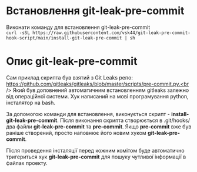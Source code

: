 # Встановлення git-leak-pre-commit
Виконати команду для встановлення git-leak-pre-commit<br />
`curl -sSL https://raw.githubusercontent.com/vsk44/git-leak-pre-commit-hook-script/main/install-git-leak-pre-commit | sh`

# Опис git-leak-pre-commit
Сам приклад скрипта був взятий з Git Leaks репо: https://github.com/gitleaks/gitleaks/blob/master/scripts/pre-commit.py.<br />
Який був доповнений автоматичним встановленням gitleaks залежно від операційної системи. Хук написаний на мові програмування python, інсталятор на bash.

За допомогою команди для встановлення, виконується скрипт - **install-git-leak-pre-commit**. Після виконання скрипта створюється в .git/hooks/ два файли **git-leak-pre-commit** та **pre-commit**. Якщо **pre-commit** вже був раніше створений, просто наповнює його новим хуком **git-leak-pre-commit**. <br />

Після проведення інсталяції перед кожним комітом буде автоматично тригериться хук **git-leak-pre-commit** для пошуку чутливої інформації в файлах проекту.
